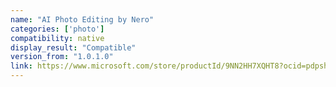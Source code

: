 ```yaml
---
name: "AI Photo Editing by Nero"
categories: ['photo']
compatibility: native
display_result: "Compatible"
version_from: "1.0.1.0"
link: https://www.microsoft.com/store/productId/9NN2HH7XQHT8?ocid=pdpshare
---
```

